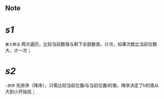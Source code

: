## Note
# _s1_ 
`暴力算法` 两次遍历，比较当前数值与剩下全部数值，计次，如果次数比当前位数大，计一次；

# _s2_
`-排序` 先排序（降序），只需比较当前位置i与当前位置i的值，降序决定了h的值从大到小开始找；
